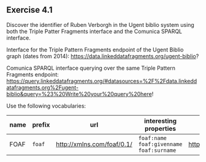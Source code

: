 ## Exercise 4.1

Discover the identifier of Ruben Verborgh in the Ugent biblio system using both the Triple Patter Fragments interface and the Comunica SPARQL interface.


Interface for the Triple Pattern Fragments endpoint of the Ugent Biblio graph (dates from 2014):
https://data.linkeddatafragments.org/ugent-biblio?


Comunica SPARQL interface querying over the same Triple Pattern Fragments endpoint:
https://query.linkeddatafragments.org/#datasources=%2F%2Fdata.linkeddatafragments.org%2Fugent-biblio&query=%23%20Write%20your%20query%20here!


Use the following vocabularies:

| name    | prefix    | url                        | interesting properties                      | site                                                              |
|---------|-----------|----------------------------|---------------------------------------------|-------------------------------------------------------------------|
| FOAF    | `foaf`    | http://xmlns.com/foaf/0.1/ | `foaf:name` `foaf:givenname` `foaf:surname` | http://xmlns.com/foaf/0.1/                                        |


